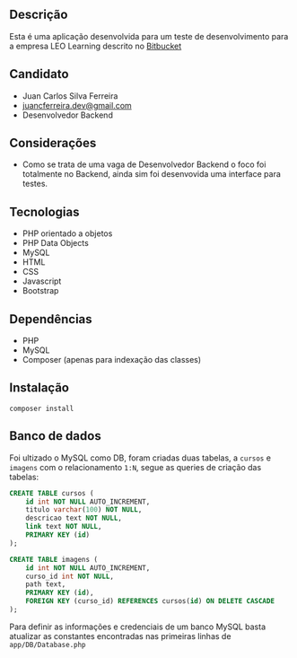 ## Descrição
Esta é uma aplicação desenvolvida para um teste de desenvolvimento para a empresa LEO Learning descrito no [Bitbucket](https://bitbucket.org/leolearningbrasil/desafio-leo/src/master/)

## Candidato
* Juan Carlos Silva Ferreira
* juancferreira.dev@gmail.com
* Desenvolvedor Backend


## Considerações
* Como se trata de uma vaga de Desenvolvedor Backend o foco foi totalmente no Backend, ainda sim foi desenvovida uma interface para testes.

## Tecnologias
* PHP orientado a objetos
* PHP Data Objects
* MySQL
* HTML
* CSS
* Javascript
* Bootstrap

## Dependências
* PHP
* MySQL
* Composer (apenas para indexação das classes)


## Instalação
```
composer install
```

## Banco de dados
Foi ultizado o MySQL como DB, foram criadas duas tabelas, a `cursos` e `imagens` com o relacionamento `1:N`, segue as queries de criação das tabelas:

~~~sql
CREATE TABLE cursos (
    id int NOT NULL AUTO_INCREMENT,
    titulo varchar(100) NOT NULL,
    descricao text NOT NULL,
    link text NOT NULL,
    PRIMARY KEY (id)
);
~~~
~~~sql
CREATE TABLE imagens (
    id int NOT NULL AUTO_INCREMENT,
    curso_id int NOT NULL,
    path text,
    PRIMARY KEY (id),
    FOREIGN KEY (curso_id) REFERENCES cursos(id) ON DELETE CASCADE
);
~~~

Para definir as informações e credenciais de um banco MySQL basta atualizar as constantes encontradas nas primeiras linhas de `app/DB/Database.php`